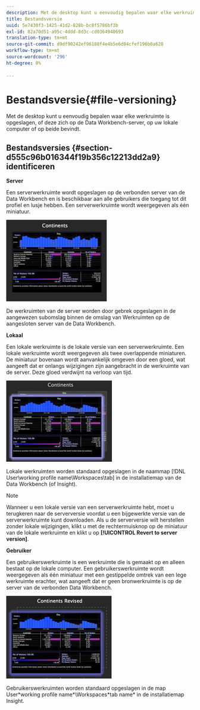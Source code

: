 ```yaml
---
description: Met de desktop kunt u eenvoudig bepalen waar elke werkruimte is opgeslagen, of deze zich op de Data Workbench-server, op uw lokale computer of op beide bevindt.
title: Bestandsversie
uuid: 5e7430f3-1425-41d2-828b-bc8f5786bf3b
exl-id: 82a70d51-a95c-4ddd-8d3c-cd0364940693
translation-type: tm+mt
source-git-commit: d9df90242ef96188f4e4b5e6d04cfef196b0a628
workflow-type: tm+mt
source-wordcount: '296'
ht-degree: 0%

---
```


# Bestandsversie{#file-versioning}

Met de desktop kunt u eenvoudig bepalen waar elke werkruimte is opgeslagen, of deze zich op de Data Workbench-server, op uw lokale computer of op beide bevindt.

## Bestandsversies {#section-d555c96b016344f19b356c12213dd2a9} identificeren

**Server**

Een serverwerkruimte wordt opgeslagen op de verbonden server van de Data Workbench en is beschikbaar aan alle gebruikers die toegang tot dit profiel en lusje hebben. Een serverwerkruimte wordt weergegeven als één miniatuur.

![](assets/wsp_thumb_server.png)

De werkruimten van de server worden door gebrek opgeslagen in de aangewezen subomslag binnen de omslag van Werkruimten op de aangesloten server van de Data Workbench.

**Lokaal**

Een lokale werkruimte is de lokale versie van een serverwerkruimte. Een lokale werkruimte wordt weergegeven als twee overlappende miniaturen. De miniatuur bovenaan wordt aanvankelijk omgeven door een gloed, wat aangeeft dat er onlangs wijzigingen zijn aangebracht in de werkruimte van de server. Deze gloed verdwijnt na verloop van tijd.

![](assets/wsp_thumb_local.png)

Lokale werkruimten worden standaard opgeslagen in de naammap [!DNL User\working profile name\Workspaces\tab] in de installatiemap van de Data Workbench (of Insight).

>[!NOTE]
>
>Wanneer u een lokale versie van een serverwerkruimte hebt, moet u terugkeren naar de serverversie voordat u een bijgewerkte versie van de serverwerkruimte kunt downloaden. Als u de serverversie wilt herstellen zonder lokale wijzigingen, klikt u met de rechtermuisknop op de miniatuur van de lokale werkruimte en klikt u op **[!UICONTROL Revert to server version]**.

**Gebruiker**

Een gebruikerswerkruimte is een werkruimte die is gemaakt op en alleen bestaat op de lokale computer. Een gebruikerswerkruimte wordt weergegeven als één miniatuur met een gestippelde omtrek van een lege werkruimte erachter, wat aangeeft dat er geen bronwerkruimte is op de server van de verbonden Data Workbench.

![](assets/wsp_thumb_user.png)

Gebruikerswerkruimten worden standaard opgeslagen in de map User\*working profile name*\Workspaces\*tab name* in de installatiemap Insight.

